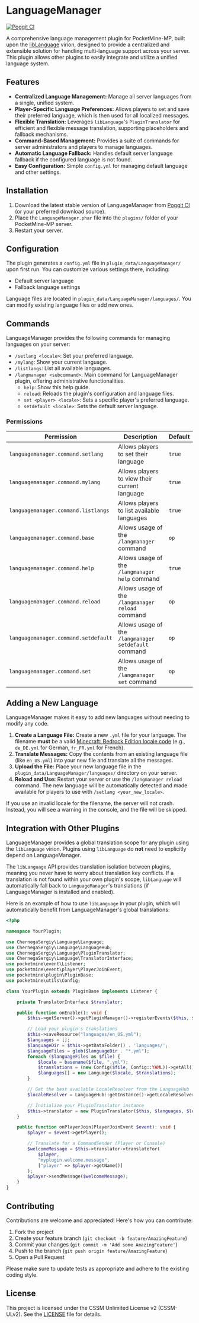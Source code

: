 # LanguageManager

[![Poggit CI](https://poggit.pmmp.io/ci.shield/newlandpe/LanguageManager/LanguageManager)](https://poggit.pmmp.io/ci/newlandpe/LanguageManager/LanguageManager)

A comprehensive language management plugin for PocketMine-MP, built upon the [libLanguage](https://github.com/newlandpe/libLanguage) virion, designed to provide a centralized and extensible solution for handling multi-language support across your server. This plugin allows other plugins to easily integrate and utilize a unified language system.

## Features

- **Centralized Language Management:** Manage all server languages from a single, unified system.
- **Player-Specific Language Preferences:** Allows players to set and save their preferred language, which is then used for all localized messages.
- **Flexible Translation:** Leverages `libLanguage`'s `PluginTranslator` for efficient and flexible message translation, supporting placeholders and fallback mechanisms.
- **Command-Based Management:** Provides a suite of commands for server administrators and players to manage languages.
- **Automatic Language Fallback:** Handles default server language fallback if the configured language is not found.
- **Easy Configuration:** Simple `config.yml` for managing default language and other settings.

## Installation

1. Download the latest stable version of LanguageManager from [Poggit CI](https://poggit.pmmp.io/ci/newlandpe/LanguageManager/LanguageManager) (or your preferred download source).
2. Place the `LanguageManager.phar` file into the `plugins/` folder of your PocketMine-MP server.
3. Restart your server.

## Configuration

The plugin generates a `config.yml` file in `plugin_data/LanguageManager/` upon first run. You can customize various settings there, including:

- Default server language
- Fallback language settings

Language files are located in `plugin_data/LanguageManager/languages/`. You can modify existing language files or add new ones.

## Commands

LanguageManager provides the following commands for managing languages on your server:

- `/setlang <locale>`: Set your preferred language.
- `/mylang`: Show your current language.
- `/listlangs`: List all available languages.
- `/langmanager <subcommand>`: Main command for LanguageManager plugin, offering administrative functionalities.
  - `help`: Show this help guide.
  - `reload`: Reloads the plugin's configuration and language files.
  - `set <player> <locale>`: Sets a specific player's preferred language.
  - `setdefault <locale>`: Sets the default server language.

### Permissions

| Permission | Description | Default |
| --- | --- | --- |
| `languagemanager.command.setlang` | Allows players to set their language | `true` |
| `languagemanager.command.mylang` | Allows players to view their current language | `true` |
| `languagemanager.command.listlangs` | Allows players to list available languages | `true` |
| `languagemanager.command.base` | Allows usage of the `/langmanager` command | `op` |
| `languagemanager.command.help` | Allows usage of the `/langmanager help` command | `true` |
| `languagemanager.command.reload` | Allows usage of the `/langmanager reload` command | `op` |
| `languagemanager.command.setdefault` | Allows usage of the `/langmanager setdefault` command | `op` |
| `languagemanager.command.set` | Allows usage of the `/langmanager set` command | `op` |

## Adding a New Language

LanguageManager makes it easy to add new languages without needing to modify any code.

1. **Create a Language File:** Create a new `.yml` file for your language. The filename **must** be a valid [Minecraft: Bedrock Edition locale code](https://wiki.bedrock.dev/text/text-intro#vanilla-languages) (e.g., `de_DE.yml` for German, `fr_FR.yml` for French).
2. **Translate Messages:** Copy the contents from an existing language file (like `en_US.yml`) into your new file and translate all the messages.
3. **Upload the File:** Place your new language file in the `plugin_data/LanguageManager/languages/` directory on your server.
4. **Reload and Use:** Restart your server or use the `/langmanager reload` command. The new language will be automatically detected and made available for players to use with `/setlang <your_new_locale>`.

If you use an invalid locale for the filename, the server will not crash. Instead, you will see a warning in the console, and the file will be skipped.

## Integration with Other Plugins

LanguageManager provides a global translation scope for any plugin using the `libLanguage` virion. Plugins using `libLanguage` do **not** need to explicitly depend on LanguageManager.

The `libLanguage` API provides translation isolation between plugins, meaning you never have to worry about translation key conflicts. If a translation is not found within your own plugin's scope, `libLanguage` will automatically fall back to `LanguageManager`'s translations (if LanguageManager is installed and enabled).

Here is an example of how to use `libLanguage` in your plugin, which will automatically benefit from LanguageManager's global translations:

```php
<?php

namespace YourPlugin;

use ChernegaSergiy\Language\Language;
use ChernegaSergiy\Language\LanguageHub;
use ChernegaSergiy\Language\PluginTranslator;
use ChernegaSergiy\Language\TranslatorInterface;
use pocketmine\event\Listener;
use pocketmine\event\player\PlayerJoinEvent;
use pocketmine\plugin\PluginBase;
use pocketmine\utils\Config;

class YourPlugin extends PluginBase implements Listener {

    private TranslatorInterface $translator;

    public function onEnable(): void {
        $this->getServer()->getPluginManager()->registerEvents($this, $this);

        // Load your plugin's translations
        $this->saveResource("languages/en_US.yml");
        $languages = [];
        $languageDir = $this->getDataFolder() . 'languages/';
        $languageFiles = glob($languageDir . "*.yml");
        foreach ($languageFiles as $file) {
            $locale = basename($file, ".yml");
            $translations = (new Config($file, Config::YAML))->getAll();
            $languages[] = new Language($locale, $translations);
        }

        // Get the best available LocaleResolver from the LanguageHub
        $localeResolver = LanguageHub::getInstance()->getLocaleResolver();

        // Initialize your PluginTranslator instance
        $this->translator = new PluginTranslator($this, $languages, $localeResolver, "en_US");
    }

    public function onPlayerJoin(PlayerJoinEvent $event): void {
        $player = $event->getPlayer();

        // Translate for a CommandSender (Player or Console)
        $welcomeMessage = $this->translator->translateFor(
            $player,
            "myplugin.welcome.message",
            ["player" => $player->getName()]
        );
        $player->sendMessage($welcomeMessage);
    }
}
```

## Contributing

Contributions are welcome and appreciated! Here's how you can contribute:

1. Fork the project
2. Create your feature branch (`git checkout -b feature/AmazingFeature`)
3. Commit your changes (`git commit -m 'Add some AmazingFeature'`)
4. Push to the branch (`git push origin feature/AmazingFeature`)
5. Open a Pull Request

Please make sure to update tests as appropriate and adhere to the existing coding style.

## License

This project is licensed under the CSSM Unlimited License v2 (CSSM-ULv2). See the [LICENSE](LICENSE) file for details.
